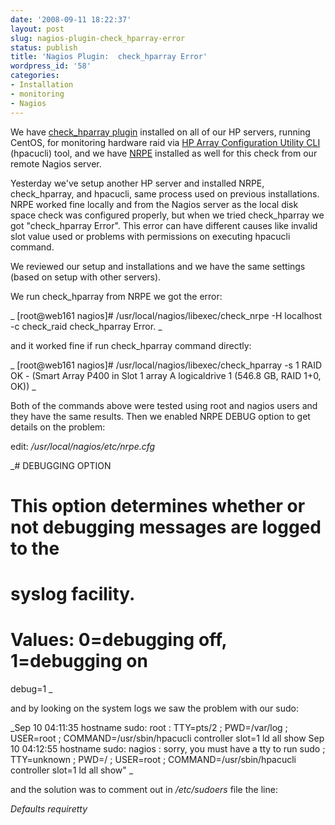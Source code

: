 ```yaml
---
date: '2008-09-11 18:22:37'
layout: post
slug: nagios-plugin-check_hparray-error
status: publish
title: 'Nagios Plugin:  check_hparray Error'
wordpress_id: '58'
categories:
- Installation
- monitoring
- Nagios
---
```


We have [check_hparray plugin](http://www.nagiosexchange.org/cgi-bin/page.cgi?g=2508.html;d=1) installed on all of our HP servers, running CentOS, for monitoring hardware raid via 
[HP Array Configuration Utility CLI](ftp://ftp.hp.com/pub/softlib2/software1/pubsw-linux/p414707558/v47111/hpacucli-8.10-2.noarch.txt) (hpacucli) tool, and we have [NRPE](http://nagios.sourceforge.net/docs/nrpe/NRPE.pdf) installed as well for this check from our remote Nagios server.

Yesterday we've setup another HP server and installed NRPE, check_hparray, and hpacucli, same process used on previous installations.  NRPE worked fine locally and from the Nagios server as the local disk space check was configured properly, but when we tried check_hparray we got "check_hparray Error".  This error can have different causes like invalid slot value used or problems with permissions on executing hpacucli command.



We reviewed our setup and installations and we have the same settings (based on setup with other servers).

  We run check_hparray from NRPE we got the error:

_      [root@web161 nagios]# /usr/local/nagios/libexec/check_nrpe -H localhost -c check_raid
      check_hparray Error.
_

and it worked fine if run check_hparray command directly:

_      [root@web161 nagios]# /usr/local/nagios/libexec/check_hparray -s 1
      RAID OK - (Smart Array P400 in Slot 1 array A logicaldrive 1 (546.8 GB, RAID 1+0, OK))
_

Both of the commands above were tested using root and nagios users and they have the same results.  Then we enabled NRPE DEBUG option to get details on the problem:

edit: _/usr/local/nagios/etc/nrpe.cfg_

_# DEBUGGING OPTION
# This option determines whether or not debugging messages are logged to the
# syslog facility.
# Values: 0=debugging off, 1=debugging on

debug=1
_

and by looking on the system logs we saw the problem with our sudo:

_Sep  10 04:11:35 hostname sudo:   root : TTY=pts/2 ; PWD=/var/log ; USER=root ; COMMAND=/usr/sbin/hpacucli controller slot=1 ld all show
Sep  10 04:12:55 hostname sudo:   nagios : sorry, you must have a tty to run sudo ; TTY=unknown ; PWD=/ ; USER=root ; COMMAND=/usr/sbin/hpacucli controller slot=1 ld all show"
_

and the solution was to comment out in _/etc/sudoers_ file the line:

_Defaults    requiretty_



